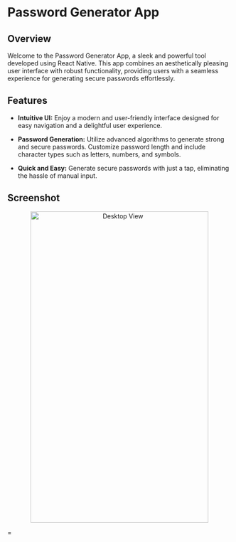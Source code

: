 # Password Generator App


## Overview

Welcome to the Password Generator App, a sleek and powerful tool developed using React Native. This app combines an aesthetically pleasing user interface with robust functionality, providing users with a seamless experience for generating secure passwords effortlessly.

## Features

- **Intuitive UI:** Enjoy a modern and user-friendly interface designed for easy navigation and a delightful user experience.

- **Password Generation:** Utilize advanced algorithms to generate strong and secure passwords. Customize password length and include character types such as letters, numbers, and symbols.

- **Quick and Easy:** Generate secure passwords with just a tap, eliminating the hassle of manual input.

## Screenshot
<div align="center"><img src="https://res.cloudinary.com/dzxorfube/image/upload/v1700894205/samples/website%20screenshot/passgen_iksv57.png" alt="Desktop View" width="400" height="700"></div>

=
